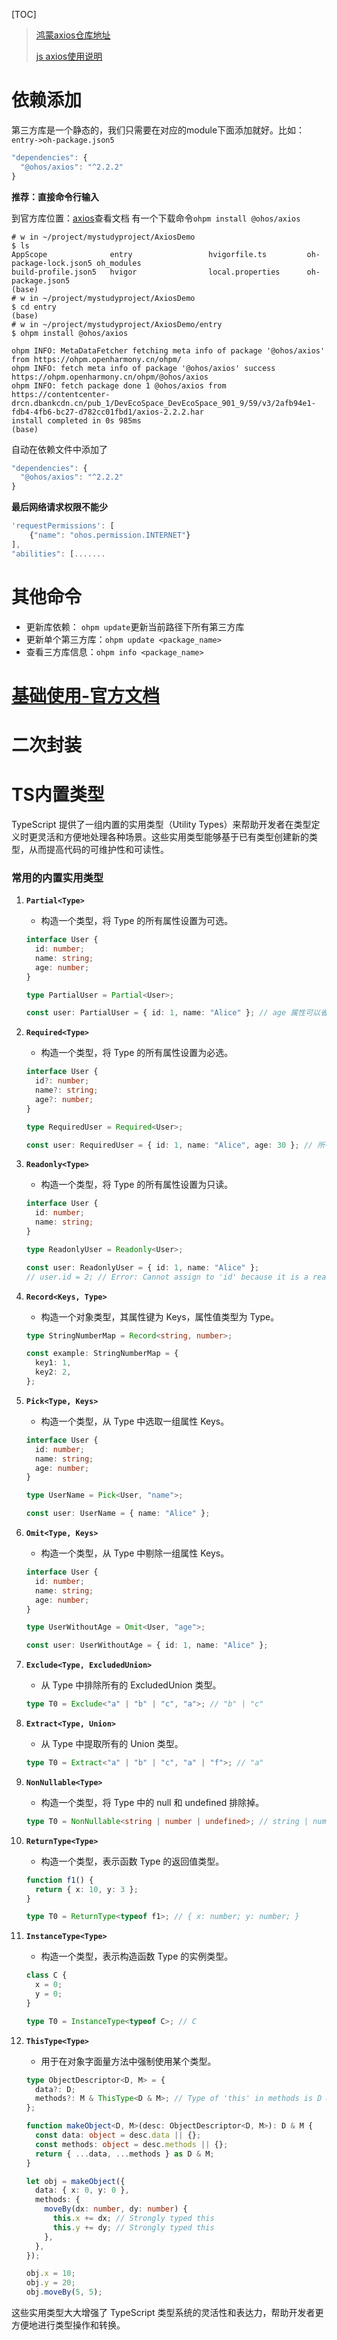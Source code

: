 [TOC]

> [鸿蒙axios仓库地址](https://ohpm.openharmony.cn/#/cn/detail/@ohos%2Faxios)
>
> [js axios使用说明](https://www.axios-http.cn/docs/example)

# 依赖添加

第三方库是一个静态的，我们只需要在对应的module下面添加就好。比如：`entry->oh-package.json5`

```typescript
"dependencies": {
  "@ohos/axios": "^2.2.2"
}
```



**推荐：直接命令行输入**

到官方库位置：[axios](https://ohpm.openharmony.cn/#/cn/detail/@ohos%2Faxios)查看文档 有一个下载命令`ohpm install @ohos/axios`

```shell
# w in ~/project/mystudyproject/AxiosDemo
$ ls          
AppScope              entry                 hvigorfile.ts         oh-package-lock.json5 oh_modules
build-profile.json5   hvigor                local.properties      oh-package.json5
(base) 
# w in ~/project/mystudyproject/AxiosDemo
$ cd entry         
(base) 
# w in ~/project/mystudyproject/AxiosDemo/entry
$ ohpm install @ohos/axios

ohpm INFO: MetaDataFetcher fetching meta info of package '@ohos/axios' from https://ohpm.openharmony.cn/ohpm/
ohpm INFO: fetch meta info of package '@ohos/axios' success https://ohpm.openharmony.cn/ohpm/@ohos/axios
ohpm INFO: fetch package done 1 @ohos/axios from https://contentcenter-drcn.dbankcdn.cn/pub_1/DevEcoSpace_DevEcoSpace_901_9/59/v3/2afb94e1-fdb4-4fb6-bc27-d782cc01fbd1/axios-2.2.2.har
install completed in 0s 985ms
(base) 

```

自动在依赖文件中添加了

```typescript
"dependencies": {
  "@ohos/axios": "^2.2.2"
}
```



**最后网络请求权限不能少**

```typescript
'requestPermissions': [
	{"name": "ohos.permission.INTERNET"}
],
"abilities": [.......
```



# 其他命令

- 更新库依赖： `ohpm update`更新当前路径下所有第三方库
- 更新单个第三方库：`ohpm update <package_name>`
- 查看三方库信息：`ohpm info <package_name>`



# [基础使用-官方文档](https://ohpm.openharmony.cn/#/cn/detail/@ohos%2Faxios)



# 二次封装



# TS内置类型

TypeScript 提供了一组内置的实用类型（Utility Types）来帮助开发者在类型定义时更灵活和方便地处理各种场景。这些实用类型能够基于已有类型创建新的类型，从而提高代码的可维护性和可读性。

### 常用的内置实用类型

1. **`Partial<Type>`**
   - 构造一个类型，将 Type 的所有属性设置为可选。
   ```typescript
   interface User {
     id: number;
     name: string;
     age: number;
   }
   
   type PartialUser = Partial<User>;
   
   const user: PartialUser = { id: 1, name: "Alice" }; // age 属性可以省略
   ```

2. **`Required<Type>`**
   - 构造一个类型，将 Type 的所有属性设置为必选。
   ```typescript
   interface User {
     id?: number;
     name?: string;
     age?: number;
   }
   
   type RequiredUser = Required<User>;
   
   const user: RequiredUser = { id: 1, name: "Alice", age: 30 }; // 所有属性都必须存在
   ```

3. **`Readonly<Type>`**
   - 构造一个类型，将 Type 的所有属性设置为只读。
   ```typescript
   interface User {
     id: number;
     name: string;
   }
   
   type ReadonlyUser = Readonly<User>;
   
   const user: ReadonlyUser = { id: 1, name: "Alice" };
   // user.id = 2; // Error: Cannot assign to 'id' because it is a read-only property.
   ```

4. **`Record<Keys, Type>`**
   - 构造一个对象类型，其属性键为 Keys，属性值类型为 Type。
   ```typescript
   type StringNumberMap = Record<string, number>;
   
   const example: StringNumberMap = {
     key1: 1,
     key2: 2,
   };
   ```

5. **`Pick<Type, Keys>`**
   - 构造一个类型，从 Type 中选取一组属性 Keys。
   ```typescript
   interface User {
     id: number;
     name: string;
     age: number;
   }
   
   type UserName = Pick<User, "name">;
   
   const user: UserName = { name: "Alice" };
   ```

6. **`Omit<Type, Keys>`**
   - 构造一个类型，从 Type 中剔除一组属性 Keys。
   ```typescript
   interface User {
     id: number;
     name: string;
     age: number;
   }
   
   type UserWithoutAge = Omit<User, "age">;
   
   const user: UserWithoutAge = { id: 1, name: "Alice" };
   ```

7. **`Exclude<Type, ExcludedUnion>`**
   - 从 Type 中排除所有的 ExcludedUnion 类型。
   ```typescript
   type T0 = Exclude<"a" | "b" | "c", "a">; // "b" | "c"
   ```

8. **`Extract<Type, Union>`**
   - 从 Type 中提取所有的 Union 类型。
   ```typescript
   type T0 = Extract<"a" | "b" | "c", "a" | "f">; // "a"
   ```

9. **`NonNullable<Type>`**
   - 构造一个类型，将 Type 中的 null 和 undefined 排除掉。
   ```typescript
   type T0 = NonNullable<string | number | undefined>; // string | number
   ```

10. **`ReturnType<Type>`**
    - 构造一个类型，表示函数 Type 的返回值类型。
    ```typescript
    function f1() {
      return { x: 10, y: 3 };
    }
    
    type T0 = ReturnType<typeof f1>; // { x: number; y: number; }
    ```

11. **`InstanceType<Type>`**
    - 构造一个类型，表示构造函数 Type 的实例类型。
    ```typescript
    class C {
      x = 0;
      y = 0;
    }
    
    type T0 = InstanceType<typeof C>; // C
    ```

12. **`ThisType<Type>`**
    - 用于在对象字面量方法中强制使用某个类型。
    ```typescript
    type ObjectDescriptor<D, M> = {
      data?: D;
      methods?: M & ThisType<D & M>; // Type of 'this' in methods is D & M
    };
    
    function makeObject<D, M>(desc: ObjectDescriptor<D, M>): D & M {
      const data: object = desc.data || {};
      const methods: object = desc.methods || {};
      return { ...data, ...methods } as D & M;
    }
    
    let obj = makeObject({
      data: { x: 0, y: 0 },
      methods: {
        moveBy(dx: number, dy: number) {
          this.x += dx; // Strongly typed this
          this.y += dy; // Strongly typed this
        },
      },
    });
    
    obj.x = 10;
    obj.y = 20;
    obj.moveBy(5, 5);
    ```

这些实用类型大大增强了 TypeScript 类型系统的灵活性和表达力，帮助开发者更方便地进行类型操作和转换。
